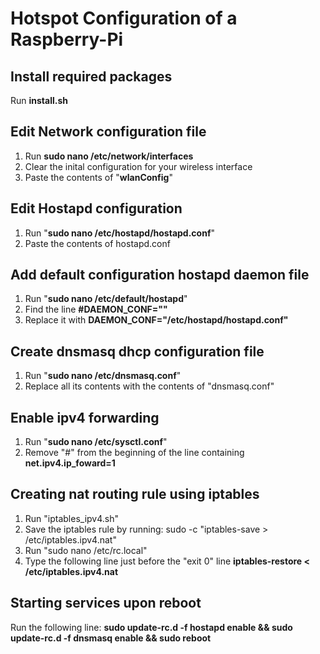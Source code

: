 # Hotspot Configuration of a Raspberry-Pi

## Install required packages
Run __install.sh__

## Edit Network configuration file
1. Run __sudo nano /etc/network/interfaces__
2. Clear the inital configuration for your wireless interface
3. Paste the contents of "__wlanConfig__"

## Edit Hostapd configuration
1. Run "__sudo nano /etc/hostapd/hostapd.conf__"
2. Paste the contents of hostapd.conf

## Add default configuration hostapd daemon file
1. Run "__sudo nano /etc/default/hostapd__"
2. Find the line __#DAEMON_CONF=""__
3. Replace it with  __DAEMON_CONF="/etc/hostapd/hostapd.conf"__

## Create dnsmasq dhcp configuration file
1. Run "__sudo nano /etc/dnsmasq.conf__"
2. Replace all its contents with the contents of "dnsmasq.conf"

## Enable ipv4 forwarding
1. Run "__sudo nano /etc/sysctl.conf__"
2. Remove "#" from the beginning of the line containing __net.ipv4.ip_foward=1__

## Creating nat routing rule using iptables
1. Run "iptables_ipv4.sh"
2. Save the iptables rule by running: sudo -c "iptables-save > /etc/iptables.ipv4.nat"
3. Run "sudo nano /etc/rc.local"
4. Type the following line just before the "exit 0" line
     __iptables-restore < /etc/iptables.ipv4.nat__

## Starting services upon reboot
Run the following line:
    __sudo update-rc.d -f hostapd enable &&  sudo update-rc.d -f dnsmasq enable &&  sudo reboot__
